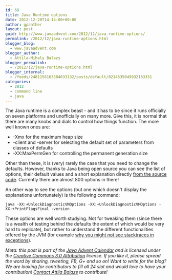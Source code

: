 ```yaml
---
id: 68
title: Java Runtime options
date: 2012-12-20T14:14:00+00:00
author: gpanther
layout: post
guid: http://www.javaadvent.com/2012/12/java-runtime-options/
permalink: /2012/12/java-runtime-options.html
blogger_blog:
  - www.javaadvent.com
blogger_author:
  - Attila-Mihaly Balazs
blogger_permalink:
  - /2012/12/java-runtime-options.html
blogger_internal:
  - /feeds/2481158163384033132/posts/default/8214535049932163331
categories:
  - 2012
  - command line
  - java
---
```

<p>The Java runtime is a complex beast - and it has to be since it runs officially on seven platforms and unofficially on many more. Give this, it is normal that there are many knobs and dials to control how things function. The more well known ones are:</p> <ul><li>-Xmx for the maximum heap size</li><li>-client and -server for selecting the default set of parameters from classes of defaults</li><li>-XX:MaxPermGen for controlling the permanent generation size</li></ul> <p>Other than these, it is (very) rarely the case that you need to change the defaults. However, thanks to Java being open source you can see the list of options, their default values and a short explanation directly <a href="http://hg.openjdk.java.net/jdk7/jdk7/hotspot/file/b92c45f2bc75/src/share/vm/runtime/globals.hpp">from the source code</a>. Currently there are almost 800 options in there!</p> <p>An other way to see the options (but one which doesn't display the explanations unfortunately) is the following command:</p> <pre><code style="prettyprint">java -XX:+UnlockDiagnosticVMOptions -XX:+UnlockDiagnosticVMOptions -XX:+PrintFlagsFinal -version</code></pre> <p>These options are well worth studying. Not for tweaking them (since there is a wealth of testing behind the defaults the extent of which would be very hard to replicate), but rather to understand the different functionalities offered by the JVM (for example <a href="http://hype-free.blogspot.com/2009/07/why-cant-i-see-stacktrace-under-java.html">why you might not see stacktraces in exceptions</a>).</p> <p><em>Meta: this post is part of the <a href="http://javaadvent.com/">Java Advent Calendar</a> and is licensed under the <a href="https://creativecommons.org/licenses/by/3.0/">Creative Commons 3.0 Attribution</a> license. If you like it, please spread the word by sharing, tweeting, FB, G+ and so on! Want to write for the blog? We are looking for contributors to fill all 24 slot and would love to have your contribution! <a href="mailto:dify.ltd@gmail.com">Contact Attila Balazs</a> to contribute!</em></p>